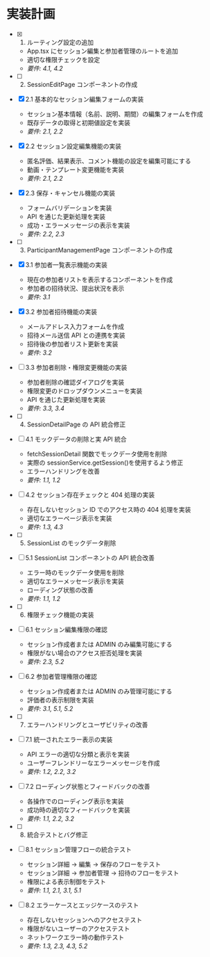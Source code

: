 # 実装計画

- [x] 1. ルーティング設定の追加

  - App.tsx にセッション編集と参加者管理のルートを追加
  - 適切な権限チェックを設定
  - _要件: 4.1, 4.2_

- [ ] 2. SessionEditPage コンポーネントの作成
- [x] 2.1 基本的なセッション編集フォームの実装

  - セッション基本情報（名前、説明、期間）の編集フォームを作成
  - 既存データの取得と初期値設定を実装
  - _要件: 2.1, 2.2_

- [x] 2.2 セッション設定編集機能の実装

  - 匿名評価、結果表示、コメント機能の設定を編集可能にする
  - 動画・テンプレート変更機能を実装
  - _要件: 2.1, 2.2_

- [x] 2.3 保存・キャンセル機能の実装

  - フォームバリデーションを実装
  - API を通じた更新処理を実装
  - 成功・エラーメッセージの表示を実装
  - _要件: 2.2, 2.3_

- [ ] 3. ParticipantManagementPage コンポーネントの作成
- [x] 3.1 参加者一覧表示機能の実装

  - 現在の参加者リストを表示するコンポーネントを作成
  - 参加者の招待状況、提出状況を表示
  - _要件: 3.1_

- [x] 3.2 参加者招待機能の実装

  - メールアドレス入力フォームを作成
  - 招待メール送信 API との連携を実装
  - 招待後の参加者リスト更新を実装
  - _要件: 3.2_

- [ ] 3.3 参加者削除・権限変更機能の実装

  - 参加者削除の確認ダイアログを実装
  - 権限変更のドロップダウンメニューを実装
  - API を通じた更新処理を実装
  - _要件: 3.3, 3.4_

- [ ] 4. SessionDetailPage の API 統合修正
- [ ] 4.1 モックデータの削除と実 API 統合

  - fetchSessionDetail 関数でモックデータ使用を削除
  - 実際の sessionService.getSession()を使用するよう修正
  - エラーハンドリングを改善
  - _要件: 1.1, 1.2_

- [ ] 4.2 セッション存在チェックと 404 処理の実装

  - 存在しないセッション ID でのアクセス時の 404 処理を実装
  - 適切なエラーページ表示を実装
  - _要件: 1.3, 4.3_

- [ ] 5. SessionList のモックデータ削除
- [ ] 5.1 SessionList コンポーネントの API 統合改善

  - エラー時のモックデータ使用を削除
  - 適切なエラーメッセージ表示を実装
  - ローディング状態の改善
  - _要件: 1.1, 1.2_

- [ ] 6. 権限チェック機能の実装
- [ ] 6.1 セッション編集権限の確認

  - セッション作成者または ADMIN のみ編集可能にする
  - 権限がない場合のアクセス拒否処理を実装
  - _要件: 2.3, 5.2_

- [ ] 6.2 参加者管理権限の確認

  - セッション作成者または ADMIN のみ管理可能にする
  - 評価者の表示制限を実装
  - _要件: 3.1, 5.1, 5.2_

- [ ] 7. エラーハンドリングとユーザビリティの改善
- [ ] 7.1 統一されたエラー表示の実装

  - API エラーの適切な分類と表示を実装
  - ユーザーフレンドリーなエラーメッセージを作成
  - _要件: 1.2, 2.2, 3.2_

- [ ] 7.2 ローディング状態とフィードバックの改善

  - 各操作でのローディング表示を実装
  - 成功時の適切なフィードバックを実装
  - _要件: 1.1, 2.2, 3.2_

- [ ] 8. 統合テストとバグ修正
- [ ] 8.1 セッション管理フローの統合テスト

  - セッション詳細 → 編集 → 保存のフローをテスト
  - セッション詳細 → 参加者管理 → 招待のフローをテスト
  - 権限による表示制御をテスト
  - _要件: 1.1, 2.1, 3.1, 5.1_

- [ ] 8.2 エラーケースとエッジケースのテスト
  - 存在しないセッションへのアクセステスト
  - 権限がないユーザーのアクセステスト
  - ネットワークエラー時の動作テスト
  - _要件: 1.3, 2.3, 4.3, 5.2_
